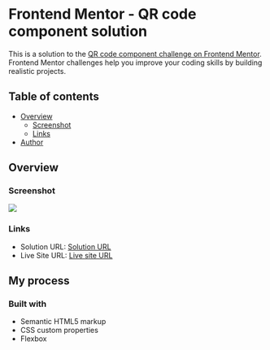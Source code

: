 # Frontend Mentor - QR code component solution

This is a solution to the [QR code component challenge on Frontend Mentor](https://www.frontendmentor.io/challenges/qr-code-component-iux_sIO_H). Frontend Mentor challenges help you improve your coding skills by building realistic projects.

## Table of contents

- [Overview](#overview)
  - [Screenshot](#screenshot)
  - [Links](#links)
- [Author](#author)

## Overview

### Screenshot

![](./Screenshot.jpg)

### Links

- Solution URL: [Solution URL](https://github.com/archanapidugu/QR-Code-Component-Challenge)
- Live Site URL: [Live site URL](https://archanapidugu.github.io/QR-Code-Component-Challenge/)

## My process

### Built with

- Semantic HTML5 markup
- CSS custom properties
- Flexbox
